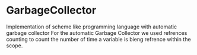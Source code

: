 # GarbageCollector
Implementation of scheme like programming language with automatic garbage collector
For the automatic Garbage Collector we used refrences counting to count the number of time a variable is bieng refrence within the scope.

